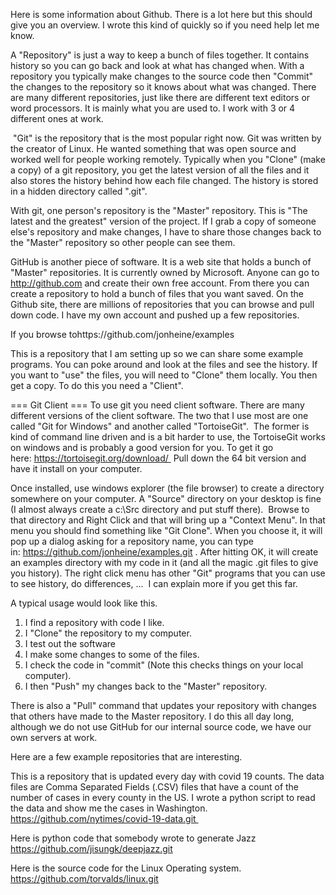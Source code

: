 Here is some information about Github. There is a lot here but this should give
you an overview. I wrote this kind of quickly so if you need help let me know. 

A "Repository" is just a way to keep a bunch of files together. It contains
history so you can go back and look at what has changed when. With a repository
you typically make changes to the source code then "Commit" the changes to the
repository so it knows about what was changed. There are many different
repositories, just like there are different text editors or word processors. It
is mainly what you are used to. I work with 3 or 4 different ones at work.

 "Git" is the repository that is the most popular right now. Git was written by
the creator of Linux. He wanted something that was open source and worked well
for people working remotely. Typically when you "Clone" (make a copy) of a git
repository, you get the latest version of all the files and it also stores the
history behind how each file changed. The history is stored in a hidden
directory called ".git".

With git, one person's repository is the "Master" repository. This is "The
latest and the greatest" version of the project. If I grab a copy of someone
else's repository and make changes, I have to share those changes back to the
"Master" repository so other people can see them.

GitHub is another piece of software. It is a web site that holds a bunch of
"Master" repositories. It is currently owned by Microsoft. Anyone can go to
http://github.com and create their own free account. From there you can create
a repository to hold a bunch of files that you want saved. On the Github site,
there are millions of repositories that you can browse and pull down code. I
have my own account and pushed up a few repositories.

If you browse tohttps://github.com/jonheine/examples

This is a repository that I am setting up so we can share some example
programs. You can poke around and look at the files and see the history. If you
want to "use" the files, you will need to "Clone" them locally. You then get a
copy. To do this you need a "Client".


=== Git Client ===
To use git you need client software. There are many different versions of the
client software. The two that I use most are one called "Git for Windows" and
another called "TortoiseGit".  The former is kind of command line driven and is
a bit harder to use, the TortoiseGit works on windows and is probably a good
version for you. To get it go here: https://tortoisegit.org/download/  Pull
down the 64 bit version and have it install on your computer.

Once installed, use windows explorer (the file browser) to create a directory
somewhere on your computer. A "Source" directory on your desktop is fine (I
almost always create a c:\Src directory and put stuff there).  Browse to that
directory and Right Click and that will bring up a "Context Menu". In that menu
you should find something like "Git Clone". When you choose it, it will pop up
a dialog asking for a repository name, you can type
in: https://github.com/jonheine/examples.git . After hitting OK, it will create
an examples directory with my code in it (and all the magic .git files to give
you history). The right click menu has other "Git" programs that you can use to
see history, do differences, ...  I can explain more if you get this far.

A typical usage would look like this.
1) I find a repository with code I like.
2) I "Clone" the repository to my computer.
3) I test out the software
4) I make some changes to some of the files.
5) I check the code in "commit" (Note this checks things on your local computer).
6) I then "Push" my changes back to the "Master" repository.

There is also a "Pull" command that updates your repository with changes that
others have made to the Master repository. I do this all day long, although we
do not use GitHub for our internal source code, we have our own servers at
work.

Here are a few example repositories that are interesting. 

This is a repository that is updated every day with covid 19 counts. The data
files are Comma Separated Fields (.CSV) files that have a count of the number
of cases in every county in the US. I wrote a python script to read the data
and show me the cases in Washington.
https://github.com/nytimes/covid-19-data.git 

Here is python code that somebody wrote to generate Jazz
https://github.com/jisungk/deepjazz.git

Here is the source code for the Linux Operating system.
https://github.com/torvalds/linux.git





